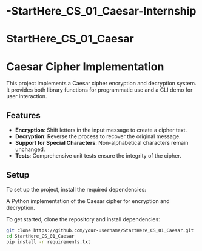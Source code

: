 # -StartHere_CS_01_Caesar-Internship
# StartHere_CS_01_Caesar

# Caesar Cipher Implementation

This project implements a Caesar cipher encryption and decryption system. It provides both library functions for programmatic use and a CLI demo for user interaction.

## Features
- **Encryption**: Shift letters in the input message to create a cipher text.
- **Decryption**: Reverse the process to recover the original message.
- **Support for Special Characters**: Non-alphabetical characters remain unchanged.
- **Tests**: Comprehensive unit tests ensure the integrity of the cipher.

## Setup
To set up the project, install the required dependencies:




A Python implementation of the Caesar cipher for encryption and decryption.



To get started, clone the repository and install dependencies:

```bash
git clone https://github.com/your-username/StartHere_CS_01_Caesar.git
cd StartHere_CS_01_Caesar
pip install -r requirements.txt
